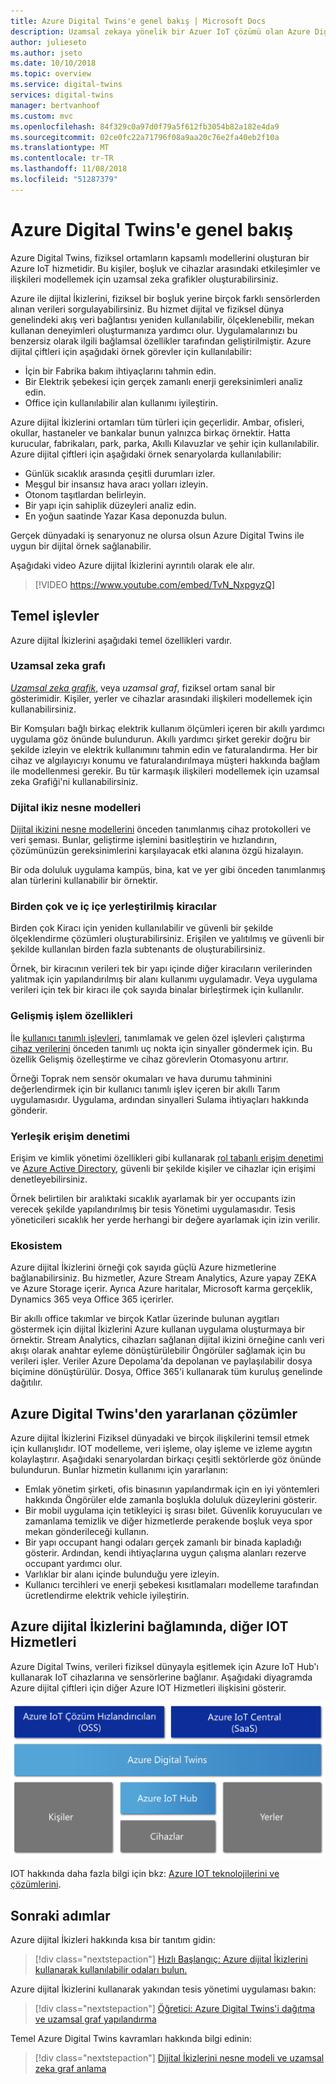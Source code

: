 ```yaml
---
title: Azure Digital Twins'e genel bakış | Microsoft Docs
description: Uzamsal zekaya yönelik bir Azuer IoT çözümü olan Azure Digital Twins hakkında daha fazla bilgi edinin.
author: julieseto
ms.author: jseto
ms.date: 10/10/2018
ms.topic: overview
ms.service: digital-twins
services: digital-twins
manager: bertvanhoof
ms.custom: mvc
ms.openlocfilehash: 84f329c0a97d0f79a5f612fb3054b82a182e4da9
ms.sourcegitcommit: 02ce0fc22a71796f08a9aa20c76e2fa40eb2f10a
ms.translationtype: MT
ms.contentlocale: tr-TR
ms.lasthandoff: 11/08/2018
ms.locfileid: "51287379"
---
```

# <a name="overview-of-azure-digital-twins"></a>Azure Digital Twins'e genel bakış

Azure Digital Twins, fiziksel ortamların kapsamlı modellerini oluşturan bir Azure IoT hizmetidir. Bu kişiler, boşluk ve cihazlar arasındaki etkileşimler ve ilişkileri modellemek için uzamsal zeka grafikler oluşturabilirsiniz.

Azure ile dijital İkizlerini, fiziksel bir boşluk yerine birçok farklı sensörlerden alınan verileri sorgulayabilirsiniz. Bu hizmet dijital ve fiziksel dünya genelindeki akış veri bağlantısı yeniden kullanılabilir, ölçeklenebilir, mekan kullanan deneyimleri oluşturmanıza yardımcı olur. Uygulamalarınızı bu benzersiz olarak ilgili bağlamsal özellikler tarafından geliştirilmiştir. Azure dijital çiftleri için aşağıdaki örnek görevler için kullanılabilir:

- İçin bir Fabrika bakım ihtiyaçlarını tahmin edin.
- Bir Elektrik şebekesi için gerçek zamanlı enerji gereksinimleri analiz edin.
- Office için kullanılabilir alan kullanımı iyileştirin.

Azure dijital İkizlerini ortamları tüm türleri için geçerlidir. Ambar, ofisleri, okullar, hastaneler ve bankalar bunun yalnızca birkaç örnektir. Hatta kurucular, fabrikaları, park, parka, Akıllı Kılavuzlar ve şehir için kullanılabilir. Azure dijital çiftleri için aşağıdaki örnek senaryolarda kullanılabilir:
 
- Günlük sıcaklık arasında çeşitli durumları izler. 
- Meşgul bir insansız hava aracı yolları izleyin.
- Otonom taşıtlardan belirleyin. 
- Bir yapı için sahiplik düzeyleri analiz edin. 
- En yoğun saatinde Yazar Kasa deponuzda bulun. 

Gerçek dünyadaki iş senaryonuz ne olursa olsun Azure Digital Twins ile uygun bir dijital örnek sağlanabilir.

Aşağıdaki video Azure dijital İkizlerini ayrıntılı olarak ele alır.

> [!VIDEO https://www.youtube.com/embed/TvN_NxpgyzQ]

## <a name="key-capabilities"></a>Temel işlevler

Azure dijital İkizlerini aşağıdaki temel özellikleri vardır.

### <a name="spatial-intelligence-graph"></a>Uzamsal zeka grafı

[ *Uzamsal zeka grafik*](./concepts-objectmodel-spatialgraph.md), veya *uzamsal graf*, fiziksel ortam sanal bir gösterimidir. Kişiler, yerler ve cihazlar arasındaki ilişkileri modellemek için kullanabilirsiniz.

Bir Komşuları bağlı birkaç elektrik kullanım ölçümleri içeren bir akıllı yardımcı uygulama göz önünde bulundurun. Akıllı yardımcı şirket gerekir doğru bir şekilde izleyin ve elektrik kullanımını tahmin edin ve faturalandırma. Her bir cihaz ve algılayıcıyı konumu ve faturalandırılmaya müşteri hakkında bağlam ile modellenmesi gerekir. Bu tür karmaşık ilişkileri modellemek için uzamsal zeka Grafiği'ni kullanabilirsiniz.

### <a name="digital-twin-object-models"></a>Dijital ikiz nesne modelleri

[Dijital ikizini nesne modellerini](./concepts-objectmodel-spatialgraph.md) önceden tanımlanmış cihaz protokolleri ve veri şeması. Bunlar, geliştirme işlemini basitleştirin ve hızlandırın, çözümünüzün gereksinimlerini karşılayacak etki alanına özgü hizalayın.

Bir oda doluluk uygulama kampüs, bina, kat ve yer gibi önceden tanımlanmış alan türlerini kullanabilir bir örnektir.

### <a name="multiple-and-nested-tenants"></a>Birden çok ve iç içe yerleştirilmiş kiracılar

Birden çok Kiracı için yeniden kullanılabilir ve güvenli bir şekilde ölçeklendirme çözümleri oluşturabilirsiniz. Erişilen ve yalıtılmış ve güvenli bir şekilde kullanılan birden fazla subtenants de oluşturabilirsiniz.

Örnek, bir kiracının verileri tek bir yapı içinde diğer kiracıların verilerinden yalıtmak için yapılandırılmış bir alanı kullanımı uygulamadır. Veya uygulama verileri için tek bir kiracı ile çok sayıda binalar birleştirmek için kullanılır.

### <a name="advanced-compute-capabilities"></a>Gelişmiş işlem özellikleri

İle [kullanıcı tanımlı işlevleri](./concepts-user-defined-functions.md), tanımlamak ve gelen özel işlevleri çalıştırma [cihaz verilerini](./concepts-device-ingress.md) önceden tanımlı uç nokta için sinyaller göndermek için. Bu özellik Gelişmiş özelleştirme ve cihaz görevlerin Otomasyonu artırır.

Örneği Toprak nem sensör okumaları ve hava durumu tahminini değerlendirmek için bir kullanıcı tanımlı işlev içeren bir akıllı Tarım uygulamasıdır. Uygulama, ardından sinyalleri Sulama ihtiyaçları hakkında gönderir.

### <a name="built-in-access-control"></a>Yerleşik erişim denetimi

Erişim ve kimlik yönetimi özellikleri gibi kullanarak [rol tabanlı erişim denetimi](./security-role-based-access-control.md) ve [Azure Active Directory](./security-authenticating-apis.md), güvenli bir şekilde kişiler ve cihazlar için erişimi denetleyebilirsiniz.

Örnek belirtilen bir aralıktaki sıcaklık ayarlamak bir yer occupants izin verecek şekilde yapılandırılmış bir tesis Yönetimi uygulamasıdır. Tesis yöneticileri sıcaklık her yerde herhangi bir değere ayarlamak için izin verilir.

### <a name="ecosystem"></a>Ekosistem

Azure dijital İkizlerini örneği çok sayıda güçlü Azure hizmetlerine bağlanabilirsiniz. Bu hizmetler, Azure Stream Analytics, Azure yapay ZEKA ve Azure Storage içerir. Ayrıca Azure haritalar, Microsoft karma gerçeklik, Dynamics 365 veya Office 365 içerirler.

Bir akıllı office takımlar ve birçok Katlar üzerinde bulunan aygıtları göstermek için dijital İkizlerini Azure kullanan uygulama oluşturmaya bir örnektir. Stream Analytics, cihazları sağlanan dijital ikizini örneğine canlı veri akışı olarak anahtar eyleme dönüştürülebilir Öngörüler sağlamak için bu verileri işler. Veriler Azure Depolama'da depolanan ve paylaşılabilir dosya biçimine dönüştürülür. Dosya, Office 365'i kullanarak tüm kuruluş genelinde dağıtılır.

## <a name="solutions-that-benefit-from-azure-digital-twins"></a>Azure Digital Twins'den yararlanan çözümler

Azure dijital İkizlerini Fiziksel dünyadaki ve birçok ilişkilerini temsil etmek için kullanışlıdır. IOT modelleme, veri işleme, olay işleme ve izleme aygıtın kolaylaştırır. Aşağıdaki senaryolardan birkaçı çeşitli sektörlerde göz önünde bulundurun. Bunlar hizmetin kullanımı için yararlanın:

* Emlak yönetim şirketi, ofis binasının yapılandırmak için en iyi yöntemleri hakkında Öngörüler elde zamanla boşlukla doluluk düzeylerini gösterir.
* Bir mobil uygulama için tetikleyici iş sırası bilet. Güvenlik koruyucuları ve zamanlama temizlik ve diğer hizmetlerde perakende boşluk veya spor mekan gönderileceği kullanın.
* Bir yapı occupant hangi odaları gerçek zamanlı bir binada kapladığı gösterir. Ardından, kendi ihtiyaçlarına uygun çalışma alanları rezerve occupant yardımcı olur.
* Varlıklar bir alanı içinde bulunduğu yere izleyin.
* Kullanıcı tercihleri ve enerji şebekesi kısıtlamaları modelleme tarafından ücretlendirme elektrik vehicle iyileştirin.

## <a name="azure-digital-twins-in-the-context-of-other-iot-services"></a>Azure dijital İkizlerini bağlamında, diğer IOT Hizmetleri

Azure Digital Twins, verileri fiziksel dünyayla eşitlemek için Azure IoT Hub'ı kullanarak IoT cihazlarına ve sensörlerine bağlanır. Aşağıdaki diyagramda Azure dijital çiftleri için diğer Azure IOT Hizmetleri ilişkisini gösterir.

![Azure Digital Twins, Azure IoT Hub üzerinde geliştirilmiş olan bir hizmettir](./media/overview/azure-digital-twins-in-iot-ecosystem.png)

IOT hakkında daha fazla bilgi için bkz: [Azure IOT teknolojilerini ve çözümlerini](https://docs.microsoft.com/azure/iot-fundamentals/iot-services-and-technologies).

## <a name="next-steps"></a>Sonraki adımlar

Azure dijital İkizleri hakkında kısa bir tanıtım gidin:

> [!div class="nextstepaction"]
> [Hızlı Başlangıç: Azure dijital İkizlerini kullanarak kullanılabilir odaları bulun.](./quickstart-view-occupancy-dotnet.md)

Azure dijital İkizlerini kullanarak yakından tesis yönetimi uygulaması bakın:

> [!div class="nextstepaction"]
> [Öğretici: Azure Digital Twins'i dağıtma ve uzamsal graf yapılandırma](./tutorial-facilities-setup.md)

Temel Azure Digital Twins kavramları hakkında bilgi edinin:

> [!div class="nextstepaction"]
> [Dijital İkizlerini nesne modeli ve uzamsal zeka graf anlama](./concepts-objectmodel-spatialgraph.md)
